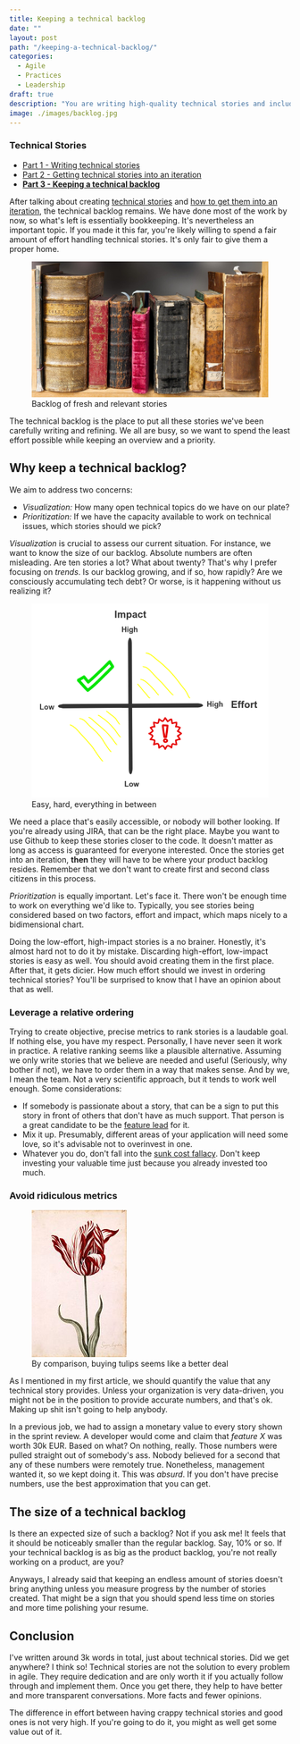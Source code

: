 ```yaml
---
title: Keeping a technical backlog
date: ""
layout: post
path: "/keeping-a-technical-backlog/"
categories:
  - Agile
  - Practices
  - Leadership
draft: true
description: "You are writing high-quality technical stories and including them in every iteration. Find a home for them in your technical backlog"
image: ./images/backlog.jpg
---
```


<div class="guide">

### Technical Stories

- [Part 1 - Writing technical stories](../technical-stories-a-miscast-artifact-of-agile-development/)
- [Part 2 - Getting technical stories into an iteration](../getting-technical-stories-into-an-iteration/)
- [**Part 3 - Keeping a technical backlog**](../keeping-a-technical-backlog/)

</div>

After talking about creating [technical stories](../technical-stories-a-miscast-artifact-of-agile-development/) and [how to get them into an iteration](../keeping-a-technical-backlog/), the technical backlog remains. We have done most of the work by now, so what's left is essentially bookkeeping. It's nevertheless an important topic. If you made it this far, you're likely willing to spend a fair amount of effort handling technical stories. It's only fair to give them a proper home.

<figure class="figure">
  <img src="./images/backlog.jpg" alt="backlog" />
  <figcaption class="figure__caption">
  Backlog of fresh and relevant stories
  </figcaption>
</figure>

The technical backlog is the place to put all these stories we've been carefully writing and refining. We all are busy, so we want to spend the least effort possible while keeping an overview and a priority.

## Why keep a technical backlog?

We aim to address two concerns:

- _Visualization:_ How many open technical topics do we have on our plate?
- _Prioritization:_ If we have the capacity available to work on technical issues, which stories should we pick?

_Visualization_ is crucial to assess our current situation. For instance, we want to know the size of our backlog. Absolute numbers are often misleading. Are ten stories a lot? What about twenty? That's why I prefer focusing on _trends_. Is our backlog growing, and if so, how rapidly? Are we consciously accumulating tech debt? Or worse, is it happening without us realizing it?


<figure class="figure figure--left">
  <img src="./images/tech-backlog-quadrants.png" alt="tech-backlog-quadrants" />
  <figcaption class="figure__caption">
  Easy, hard, everything in between
  </figcaption>
</figure>

We need a place that's easily accessible, or nobody will bother looking. If you're already using JIRA, that can be the right place. Maybe you want to use Github to keep these stories closer to the code. It doesn't matter as long as access is guaranteed for everyone interested. Once the stories get into an iteration, **then** they will have to be where your product backlog resides. Remember that we don't want to create first and second class citizens in this process.

_Prioritization_ is equally important. Let's face it. There won't be enough time to work on everything we'd like to. Typically, you see stories being considered based on two factors, effort and impact, which maps nicely to a bidimensional chart.

Doing the low-effort, high-impact stories is a no brainer. Honestly, it's almost hard not to do it by mistake. Discarding high-effort, low-impact stories is easy as well. You should avoid creating them in the first place. After that, it gets dicier. How much effort should we invest in ordering technical stories? You'll be surprised to know that I have an opinion about that as well.

### Leverage a relative ordering

Trying to create objective, precise metrics to rank stories is a laudable goal. If nothing else, you have my respect. Personally, I have never seen it work in practice. A relative ranking seems like a plausible alternative. Assuming we only write stories that we believe are needed and useful (Seriously, why bother if not), we have to order them in a way that makes sense. And by we, I mean the team. Not a very scientific approach, but it tends to work well enough. Some considerations:

- If somebody is passionate about a story, that can be a sign to put this story in front of others that don't have as much support. That person is a great candidate to be the [feature lead](https://www.thoughtworks.com/de/insights/blog/feature-leading-agile-team) for it.
- Mix it up. Presumably, different areas of your application will need some love, so it's advisable not to overinvest in one.
- Whatever you do, don't fall into the [sunk cost fallacy](https://en.wikipedia.org/wiki/Sunk_cost#Fallacy_effect). Don't keep investing your valuable time just because you already invested too much.

### Avoid ridiculous metrics

<figure class="figure figure--right">
  <img src="./images/tulip.jpg" alt="tulip" />
  <figcaption class="figure__caption">
  By comparison, buying tulips seems like a better deal
  </figcaption>
</figure>

As I mentioned in my first article, we should quantify the value that any technical story provides. Unless your organization is very data-driven, you might not be in the position to provide accurate numbers, and that's ok. Making up shit isn't going to help anybody.

In a previous job, we had to assign a monetary value to every story shown in the sprint review. A developer would come and claim that _feature X_ was worth 30k EUR. Based on what? On nothing, really. Those numbers were pulled straight out of somebody's ass. Nobody believed for a second that any of these numbers were remotely true. Nonetheless, management wanted it, so we kept doing it. This was _absurd_. If you don't have precise numbers, use the best approximation that you can get.

## The size of a technical backlog

Is there an expected size of such a backlog? Not if you ask me! It feels that it should be noticeably smaller than the regular backlog. Say, 10% or so. If your technical backlog is as big as the product backlog, you're not really working on a product, are you? 

Anyways, I already said that keeping an endless amount of stories doesn't bring anything unless you measure progress by the number of stories created. That might be a sign that you should spend less time on stories and more time polishing your resume.

## Conclusion

I've written around 3k words in total, just about technical stories. Did we get anywhere? I think so! Technical stories are not the solution to every problem in agile. They require dedication and are only worth it if you actually follow through and implement them. Once you get there, they help to have better and more transparent conversations. More facts and fewer opinions. 

The difference in effort between having crappy technical stories and good ones is not very high. If you're going to do it, you might as well get some value out of it.
    
